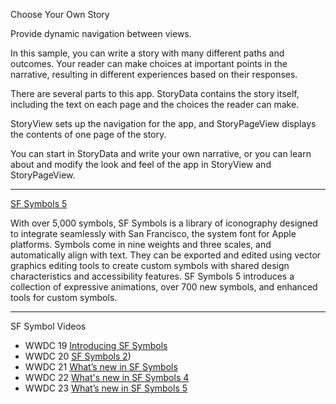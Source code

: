 Choose Your Own Story

Provide dynamic navigation between views.

In this sample, you can write a story with many different paths and outcomes. 
Your reader can make choices at important points in the narrative, resulting in different 
experiences based on their responses.

There are several parts to this app. StoryData contains the story itself, including the text
on each page and the choices the reader can make.

StoryView sets up the navigation for the app, and StoryPageView displays the contents of one page of the story.

You can start in StoryData and write your own narrative, or you can learn about and modify the look and feel
of the app in StoryView and StoryPageView.

- - - -

[SF Symbols 5](https://developer.apple.com/sf-symbols/)

With over 5,000 symbols, SF Symbols is a library of iconography designed to integrate seamlessly with San Francisco, the system font for Apple platforms. Symbols come in nine weights and three scales, and automatically align with text. They can be exported and edited using vector graphics editing tools to create custom symbols with shared design characteristics and accessibility features. SF Symbols 5 introduces a collection of expressive animations, over 700 new symbols, and enhanced tools for custom symbols.

- - - -
SF Symbol Videos

* WWDC 19 [Introducing SF Symbols](https://developer.apple.com/videos/play/wwdc2019/206)
* WWDC 20 [SF Symbols 2](https://developer.apple.com/videos/play/wwdc2020/10207))
* WWDC 21 [What’s new in SF Symbols](https://developer.apple.com/videos/play/wwdc2021/10097)
* WWDC 22 [What's new in SF Symbols 4](https://developer.apple.com/videos/play/wwdc2022/10157)
* WWDC 23 [What’s new in SF Symbols 5](https://developer.apple.com/videos/play/wwdc2023/10197)
